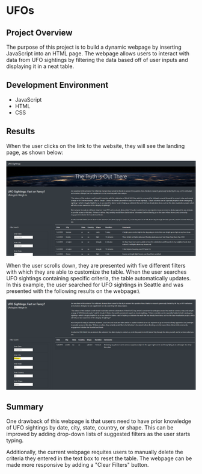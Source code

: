 # UFOs

## Project Overview

The purpose of this project is to build a dynamic webpage by inserting JavaScript into an HTML page. The webpage allows users to interact with data from UFO sightings by filtering the data based off of user inputs and displaying it in a neat table.


## Development Environment

* JavaScript
* HTML
* CSS

## Results

When the user clicks on the link to the website, they will see the landing page, as shown below:

![LandingPage](Resources/LandingPage.png)

When the user scrolls down, they are presented with five different filters with which they are able to customize the table. When the user searches UFO sightings containing specific criteria, the table automatically updates. In this example, the user searched for UFO sightings in Seattle and was presented with the following results on the webpage:\


![search](Resources/search.png)



## Summary

One drawback of this webpage is that users need to have prior knowledge of UFO sightings by date, city, state, country, or shape. This can be improved by adding drop-down lists of suggested filters as the user starts typing.

Additionally, the current webpage requites users to manually delete the criteria they entered in the text box to reset the table. The webpage can be made more responsive by adding a "Clear Filters" button.


